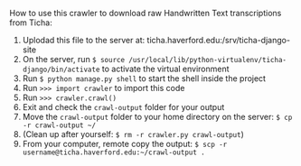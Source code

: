 How to use this crawler to download raw Handwritten Text transcriptions from Ticha:

1. Uplodad this file to the server at:
   ticha.haverford.edu:/srv/ticha-django-site
2. On the server, run
   `$ source /usr/local/lib/python-virtualenv/ticha-django/bin/activate`
   to activate the virtual environment
3. Run `$ python manage.py shell` to start the shell inside the project
4. Run `>>> import crawler` to import this code
5. Run `>>> crawler.crawl()`
6. Exit and check the `crawl-output` folder for your output
7. Move the `crawl-output` folder to your home directory on the server:
   `$ cp -r crawl-output ~/`
8. (Clean up after yourself: `$ rm -r crawler.py crawl-output`)
9. From your computer, remote copy the output: `$ scp -r username@ticha.haverford.edu:~/crawl-output .`
